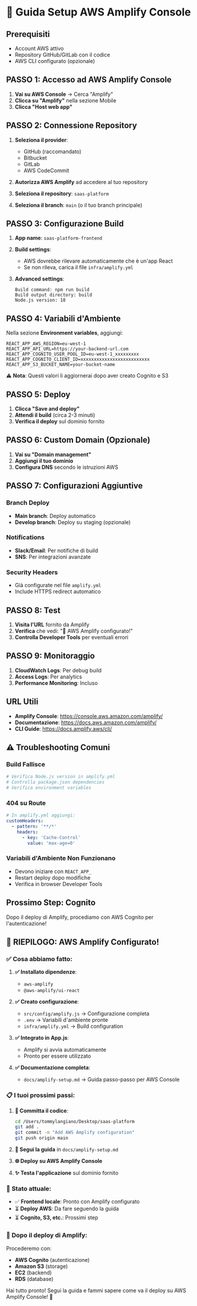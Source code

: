 # 🚀 Guida Setup AWS Amplify Console

## Prerequisiti
- Account AWS attivo
- Repository GitHub/GitLab con il codice
- AWS CLI configurato (opzionale)

## PASSO 1: Accesso ad AWS Amplify Console

1. **Vai su AWS Console** → Cerca "Amplify"
2. **Clicca su "Amplify"** nella sezione Mobile
3. **Clicca "Host web app"**

## PASSO 2: Connessione Repository

1. **Seleziona il provider**:
   - GitHub (raccomandato)
   - Bitbucket
   - GitLab
   - AWS CodeCommit

2. **Autorizza AWS Amplify** ad accedere al tuo repository

3. **Seleziona il repository**: `saas-platform`

4. **Seleziona il branch**: `main` (o il tuo branch principale)

## PASSO 3: Configurazione Build

1. **App name**: `saas-platform-frontend`

2. **Build settings**: 
   - AWS dovrebbe rilevare automaticamente che è un'app React
   - Se non rileva, carica il file `infra/amplify.yml`

3. **Advanced settings**:
   ```
   Build command: npm run build
   Build output directory: build
   Node.js version: 18
   ```

## PASSO 4: Variabili d'Ambiente

Nella sezione **Environment variables**, aggiungi:

```
REACT_APP_AWS_REGION=eu-west-1
REACT_APP_API_URL=https://your-backend-url.com
REACT_APP_COGNITO_USER_POOL_ID=eu-west-1_xxxxxxxxx
REACT_APP_COGNITO_CLIENT_ID=xxxxxxxxxxxxxxxxxxxxxxxxxx
REACT_APP_S3_BUCKET_NAME=your-bucket-name
```

⚠️ **Nota**: Questi valori li aggiornerai dopo aver creato Cognito e S3

## PASSO 5: Deploy

1. **Clicca "Save and deploy"**
2. **Attendi il build** (circa 2-3 minuti)
3. **Verifica il deploy** sul dominio fornito

## PASSO 6: Custom Domain (Opzionale)

1. **Vai su "Domain management"**
2. **Aggiungi il tuo dominio**
3. **Configura DNS** secondo le istruzioni AWS

## PASSO 7: Configurazioni Aggiuntive

### Branch Deploy
- **Main branch**: Deploy automatico
- **Develop branch**: Deploy su staging (opzionale)

### Notifications
- **Slack/Email**: Per notifiche di build
- **SNS**: Per integrazioni avanzate

### Security Headers
- Già configurate nel file `amplify.yml`
- Include HTTPS redirect automatico

## PASSO 8: Test

1. **Visita l'URL** fornito da Amplify
2. **Verifica** che vedi: "🚀 AWS Amplify configurato!"
3. **Controlla Developer Tools** per eventuali errori

## PASSO 9: Monitoraggio

1. **CloudWatch Logs**: Per debug build
2. **Access Logs**: Per analytics
3. **Performance Monitoring**: Incluso

## URL Utili

- **Amplify Console**: https://console.aws.amazon.com/amplify/
- **Documentazione**: https://docs.aws.amazon.com/amplify/
- **CLI Guide**: https://docs.amplify.aws/cli/

## ⚠️ Troubleshooting Comuni

### Build Fallisce
```bash
# Verifica Node.js version in amplify.yml
# Controlla package.json dependencies
# Verifica environment variables
```

### 404 su Route
```yaml
# In amplify.yml aggiungi:
customHeaders:
  - pattern: '**/*'
    headers:
      - key: 'Cache-Control'
        value: 'max-age=0'
```

### Variabili d'Ambiente Non Funzionano
- Devono iniziare con `REACT_APP_`
- Restart deploy dopo modifiche
- Verifica in browser Developer Tools

## Prossimo Step: Cognito

Dopo il deploy di Amplify, procediamo con AWS Cognito per l'autenticazione! 

## 🎉 **RIEPILOGO: AWS Amplify Configurato!**

### ✅ **Cosa abbiamo fatto:**

1. **✅ Installato dipendenze**:
   - `aws-amplify`
   - `@aws-amplify/ui-react`

2. **✅ Creato configurazione**:
   - `src/config/amplify.js` → Configurazione completa
   - `.env` → Variabili d'ambiente pronte
   - `infra/amplify.yml` → Build configuration

3. **✅ Integrato in App.js**:
   - Amplify si avvia automaticamente
   - Pronto per essere utilizzato

4. **✅ Documentazione completa**:
   - `docs/amplify-setup.md` → Guida passo-passo per AWS Console

### 📋 **I tuoi prossimi passi:**

1. **🔧 Committa il codice**:
   ```bash
   cd /Users/tommylangiano/Desktop/saas-platform
   git add .
   git commit -m "Add AWS Amplify configuration"
   git push origin main
   ```

2. **🚀 Segui la guida** in `docs/amplify-setup.md`

3. **🌐 Deploy su AWS Amplify Console**

4. **✨ Testa l'applicazione** sul dominio fornito

### 🔄 **Stato attuale:**
- ✅ **Frontend locale**: Pronto con Amplify configurato
- ⏳ **Deploy AWS**: Da fare seguendo la guida
- ⏳ **Cognito, S3, etc.**: Prossimi step

### 🎯 **Dopo il deploy di Amplify:**
Procederemo con:
- **AWS Cognito** (autenticazione)
- **Amazon S3** (storage)
- **EC2** (backend)
- **RDS** (database)

Hai tutto pronto! Segui la guida e fammi sapere come va il deploy su AWS Amplify Console! 🚀 